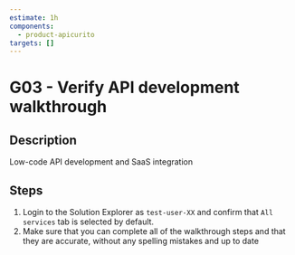 ```yaml
---
estimate: 1h
components:
  - product-apicurito
targets: []
---
```


# G03 - Verify API development walkthrough

## Description

Low-code API development and SaaS integration

## Steps

1. Login to the Solution Explorer as `test-user-XX` and confirm that `All services` tab is selected by default.
2. Make sure that you can complete all of the walkthrough steps and that they are accurate, without any spelling mistakes and up to date
